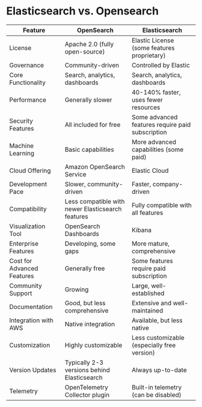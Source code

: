 # Elasticsearch vs. Opensearch

| Feature                  | OpenSearch                                    | Elasticsearch                                      |
|--------------------------|-----------------------------------------------|----------------------------------------------------|
| License                  | Apache 2.0 (fully open-source)                | Elastic License (some features proprietary)        |
| Governance               | Community-driven                              | Controlled by Elastic                              |
| Core Functionality       | Search, analytics, dashboards                 | Search, analytics, dashboards                      |
| Performance              | Generally slower                              | 40-140% faster, uses fewer resources               |
| Security Features        | All included for free                         | Some advanced features require paid subscription   |
| Machine Learning         | Basic capabilities                            | More advanced capabilities (some paid)             |
| Cloud Offering           | Amazon OpenSearch Service                     | Elastic Cloud                                      |
| Development Pace         | Slower, community-driven                      | Faster, company-driven                             |
| Compatibility            | Less compatible with newer Elasticsearch features | Fully compatible with all features                 |
| Visualization Tool       | OpenSearch Dashboards                         | Kibana                                             |
| Enterprise Features      | Developing, some gaps                         | More mature, comprehensive                         |
| Cost for Advanced Features | Generally free                              | Some features require paid subscription            |
| Community Support        | Growing                                       | Large, well-established                            |
| Documentation            | Good, but less comprehensive                  | Extensive and well-maintained                      |
| Integration with AWS     | Native integration                            | Available, but less native                         |
| Customization            | Highly customizable                           | Less customizable (especially free version)        |
| Version Updates          | Typically 2-3 versions behind Elasticsearch   | Always up-to-date                                  |
| Telemetry                | OpenTelemetry Collector plugin                | Built-in telemetry (can be disabled)               |